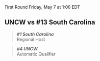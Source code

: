 First Round
Friday, May 7 at 1:00 EDT
## UNCW vs #13 South Carolina

> ***#1 South Carolina***  
> Regional Host

> ***#4 UNCW***  
> Automatic Qualifier